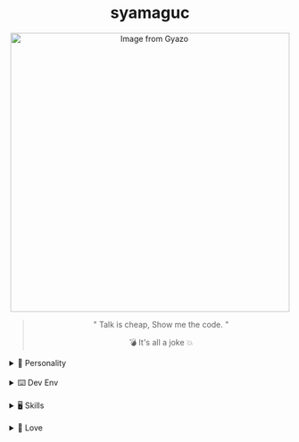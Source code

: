 <div align="center">
  <h1 >syamaguc</h1>
</div>
<div align="center">
  <a href="https://i.gyazo.com/effd99f32e448fc5514ed7c58e64c2d2">
    <img src="https://i.gyazo.com/effd99f32e448fc5514ed7c58e64c2d2.gif" alt="Image from Gyazo" width="500"/>
  </a>
  <blockquote>
    <p>
      " Talk is cheap, Show me the code. "
    </p>
    <p>
      💣 It's all a joke 💥
    </p>
  </blockquote>
</div>

<details>
  <summary> 🔑 Personality</summary>

- 🏛️ [INTJ-A](https://www.16personalities.com/intj-personality)
- 💩 [NPD](https://ja.wikipedia.org/wiki/%E8%87%AA%E5%B7%B1%E6%84%9B%E6%80%A7%E3%83%91%E3%83%BC%E3%82%BD%E3%83%8A%E3%83%AA%E3%83%86%E3%82%A3%E9%9A%9C%E5%AE%B3)

</details>

<br/>

<details>
  <summary> ⌨️ Dev Env</summary>

- OS:
  - Archlinux with i3
  - MacOS with Yabai
- EDIT: Neovim + HHKB
- Terminal: Alacritty + tmux + ZSH

</details>

<br/>

<details>
  <summary> 🖥️ Skills</summary>

##### なにもわからない

- Lang: Python, C/C++, Google Apps Script
- Framework: Django, Gastby.js
- Cloud: AWS
- Other: Docker, MySQL, PostgresSQL , Bigquery

##### チョットデキル

- そんなもんあるわけねぇだろw

##### 完全に理解した

- lang: Typescript, lua, Common Lisp, Rust
- Framework: FastAPI, Flask, Next.js
- Cloud: GCP
- Other: Github Actions, K8s

<div align="center">
<blockquote class="twitter-tweet">
    <p lang="ja" dir="ltr">【エンジニア用語解説】<br>
      <br>「完全に理解した」
      <br>製品を利用をするためのチュートリアルを完了できたという意味。
      <br>
      <br>「なにもわからない」
      <br>製品が本質的に抱える問題に直面するほど熟知が進んだという意味。
      <br>
      <br>「チョットデキル」
      <br>同じ製品を自分でも１から作れるという意味。または開発者本人。
    </p>
    &mdash; 伊藤 祐策(パソコンの大先生) (@ito_yusaku)
    <a href="https://twitter.com/ito_yusaku/status/1042604780718157824?ref_src=twsrc%5Etfw">
      September 20, 2018
    </a>
</blockquote>
  <script async src="https://platform.twitter.com/widgets.js" charset="utf-8"></script>
</div>

</details>

<br/>

<details>
  <summary> 🖤 Love </summary>

- 漫画・小説
- アニメ・映画
- ガジェット集め
- サッカー観戦
- 競馬
- パチンコ&スロット

</details>
